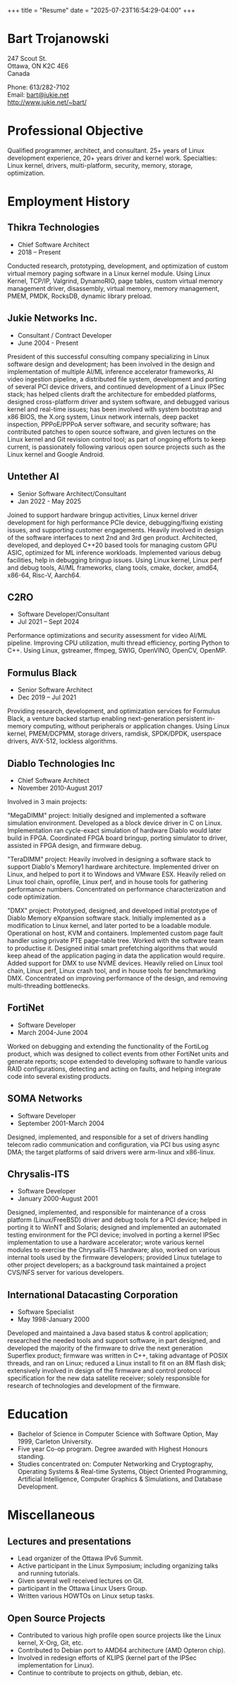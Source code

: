 +++
title = "Resume"
date = "2025-07-23T16:54:29-04:00"
+++

# Bart Trojanowski

247 Scout St.<br/>
Ottawa, ON K2C 4E6<br/>
Canada

Phone: 613/282-7102</br>
Email: bart@jukie.net</br>
http://www.jukie.net/~bart/

# Professional Objective

Qualified programmer, architect, and consultant.
25+ years of Linux development experience, 20+ years driver and kernel work.
Specialties: Linux kernel, drivers, multi-platform, security, memory, storage, optimization.

# Employment History

## Thikra Technologies
- Chief Software Architect
- 2018 – Present

Conducted research, prototyping, development, and optimization of custom
virtual memory paging software in a Linux kernel module. Using Linux Kernel,
TCP/IP, Valgrind, DynamoRIO, page tables, custom virtual memory management
driver, disassembly, virtual memory, memory management, PMEM, PMDK, RocksDB,
dynamic library preload.

## Jukie Networks Inc.
- Consultant / Contract Developer
- June 2004 - Present

President of this successful consulting company specializing in Linux software
design and development; has been involved in the design and implementation of
multiple AI/ML inference accelerator frameworks, AI video ingestion pipeline, a
distributed file system, development and porting of several PCI device drivers,
and continued development of a Linux IPSec stack; has helped clients draft the
architecture for embedded platforms, designed cross-platform driver and system
software, and debugged various kernel and real-time issues; has been involved
with system bootstrap and x86 BIOS, the X.org system, Linux network internals,
deep packet inspection, PPPoE/PPPoA server software, and security software; has
contributed patches to open source software, and given lectures on the Linux
kernel and Git revision control tool; as part of ongoing efforts to keep
current, is passionately following various open source projects such as the
Linux kernel and Google Android.

## Untether AI
- Senior Software Architect/Consultant
- Jan 2022 - May 2025

Joined to support hardware bringup activities, Linux kernel driver development
for high performance PCIe device, debugging/fixing existing issues, and
supporting customer engagements. Heavily involved in design of the software
interfaces to next 2nd and 3rd gen product. Architected, developed, and
deployed C++20 based tools for managing custom GPU ASIC, optimized for ML
inference workloads. Implemented various debug facilities, help in debugging
bringup issues. Using Linux kernel, Linux perf and debug tools, AI/ML
frameworks, clang tools, cmake, docker, amd64, x86-64, Risc-V, Aarch64.

## C2RO
- Software Developer/Consultant
- Jul 2021 – Sept 2024

Performance optimizations and security assessment for video AI/ML pipeline.
Improving CPU utilization, multi thread efficiency, porting Python to C++.
Using Linux, gstreamer, ffmpeg, SWIG, OpenVINO, OpenCV, OpenMP.

## Formulus Black
- Senior Software Architect
- Dec 2019 – Jul 2021

Providing research, development, and optimization services for Formulus Black,
a venture backed startup enabling next-generation persistent in-memory
computing, without peripherals or application changes. Using Linux kernel,
PMEM/DCPMM, storage drivers, ramdisk, SPDK/DPDK, userspace drivers, AVX-512,
lockless algorithms.

## Diablo Technologies Inc
- Chief Software Architect
- November 2010-August 2017

Involved in 3 main projects:

"MegaDIMM" project: Initially designed and implemented a software simulation
environment. Developed as a block device driver in C on Linux. Implementation
ran cycle-exact simulation of hardware Diablo would later build in FPGA.
Coordinated FPGA board bringup, porting simulator to driver, assisted in FPGA
design, and firmware debug.

"TeraDIMM" project: Heavily involved in designing a software stack to support
Diablo's Memory1 hardware architecture. Implemented driver on Linux, and helped
to port it to Windows and VMware ESX. Heavily relied on Linux tool chain,
oprofile, Linux perf, and in house tools for gathering performance numbers.
Concentrated on performance characterization and code optimization.

"DMX" project: Prototyped, designed, and developed initial prototype of Diablo
Memory eXpansion software stack. Initially implemented as a modification to
Linux kernel, and later ported to be a loadable module. Operational on host,
KVM and containers. Implemented custom page fault handler using private PTE
page-table tree. Worked with the software team to productise it. Designed
initial smart prefetching algorithms that would keep ahead of the application
paging in data the application would require. Added support for DMX to use NVME
devices. Heavily relied on Linux tool chain, Linux perf, Linux crash tool, and
in house tools for benchmarking DMX. Concentrated on improving performance of
the design, and removing multi-threading bottlenecks.

## FortiNet
- Software Developer
- March 2004-June 2004

Worked on debugging and extending the functionality of the FortiLog product,
which was designed to collect events from other FortiNet units and generate
reports; scope extended to developing software to handle various RAID
configurations, detecting and acting on faults, and helping integrate code into
several existing products.

## SOMA Networks
- Software Developer
- September 2001-March 2004

Designed, implemented, and responsible for a set of drivers handling telecom
radio communication and configuration, via PCI bus using async DMA; the target
platforms of said drivers were arm-linux and x86-linux.

## Chrysalis-ITS
- Software Developer
- January 2000-August 2001

Designed, implemented, and responsible for maintenance of a cross platform
(Linux/FreeBSD) driver and debug tools for a PCI device; helped in porting it
to WinNT and Solaris; designed and implemented an automated testing environment
for the PCI device; involved in porting a kernel IPSec implementation to use a
hardware accelerator; wrote various kernel modules to exercise the
Chrysalis-ITS hardware; also, worked on various internal tools used by the
firmware developers; provided Linux tutelage to other project developers; as a
background task maintained a project CVS/NFS server for various developers.

## International Datacasting Corporation
- Software Specialist
- May 1998-January 2000

Developed and maintained a Java based status & control application; researched
the needed tools and support software, in part designed, and developed the
majority of the firmware to drive the next generation Superflex product;
firmware was written in C++, taking advantage of POSIX threads, and ran on
Linux; reduced a Linux install to fit on an 8M flash disk; extensively involved
in design of the firmware and control protocol specification for the new data
satellite receiver; solely responsible for research of technologies and
development of the firmware.

# Education

- Bachelor of Science in Computer Science with Software Option, May 1999, Carleton University.
- Five year Co-op program. Degree awarded with Highest Honours standing.
- Studies concentrated on: Computer Networking and Cryptography, Operating Systems & Real-time Systems, Object Oriented Programming, Artificial Intelligence, Computer Graphics & Simulations, and Database Development. 

# Miscellaneous

## Lectures and presentations

- Lead organizer of the Ottawa IPv6 Summit.
- Active participant in the Linux Symposium; including organizing talks and running tutorials.
- Given several well received lectures on Git.
- participant in the Ottawa Linux Users Group.
- Written various HOWTOs on Linux setup tasks.

## Open Source Projects

- Contributed to various high profile open source projects like the Linux kernel, X-Org, Git, etc.
- Contributed to Debian port to AMD64 architecture (AMD Opteron chip).
- Involved in redesign efforts of KLIPS (kernel part of the IPSec implementation for Linux).
- Continue to contribute to projects on github, debian, etc.


